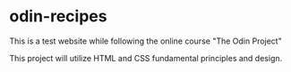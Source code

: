 # odin-recipes
This is a test website while following the online course "The Odin Project"

This project will utilize HTML and CSS fundamental principles and design.
